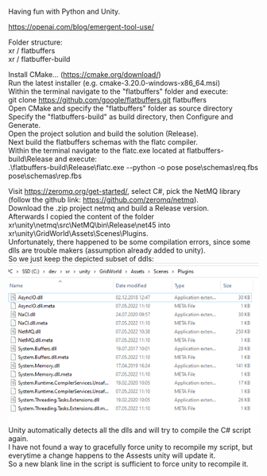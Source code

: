 Having fun with Python and Unity.

https://openai.com/blog/emergent-tool-use/

Folder structure: <br/>
xr / flatbuffers <br/>
xr / flatbuffer-build <br/>

Install CMake... (https://cmake.org/download/) <br/>
Run the latest installer (e.g. cmake-3.20.0-windows-x86_64.msi) <br/>
Within the terminal navigate to the "flatbuffers" folder and execute: <br/>
git clone https://github.com/google/flatbuffers.git flatbuffers <br/>
Open CMake and specify the "flatbuffers" folder as source directory <br/>
Specify the "flatbuffers-build" as build directory, then Configure and Generate. <br/>
Open the project solution and build the solution (Release). <br/>
Next build the flatbuffers schemas with the flatc compiler. <br/>
Within the terminal navigate to the flatc.exe located at flatbuffers-build\Release and execute: <br/>
.\flatbuffers-build\Release\flatc.exe --python -o pose pose\schemas\req.fbs pose\schemas\rep.fbs

<!-- Download .zip from https://github.com/zeromq/libzmq <br/>
In CMake specify xr/unity/libzmq as source and xr/unity/libzmq-build as build folder. <br/>
Configure, Gernerate, Open Project, switch mode to Release, and make project. <br/> -->

Visit https://zeromq.org/get-started/, select C#, pick the NetMQ library (follow the github link: https://github.com/zeromq/netmq). <br/>
Download the .zip project netmq and build a Release version. <br/>
Afterwards I copied the content of the folder xr\unity\netmq\src\NetMQ\bin\Release\net45 into xr\unity\GridWorld\Assets\Scenes\Plugins. <br/>
Unfortunately, there happened to be some compilation errors, since some dlls are trouble makers (assumption already added to unity). <br/>
So we just keep the depicted subset of ddls: <br/>
![](doc/netmq-dlls.PNG)
Unity automatically detects all the dlls and will try to compile the C# script again. <br/>
I have not found a way to gracefully force unity to recompile my script, but everytime a change happens to the Assests unity will update it. <br/>
So a new blank line in the script is sufficient to force unity to recompile it. <br/>
